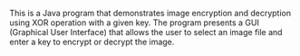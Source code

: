 
This is a Java program that demonstrates image encryption and decryption using XOR operation with a given key. The program presents a GUI (Graphical User Interface) that allows the user to select an image file and enter a key to encrypt or decrypt the image.
